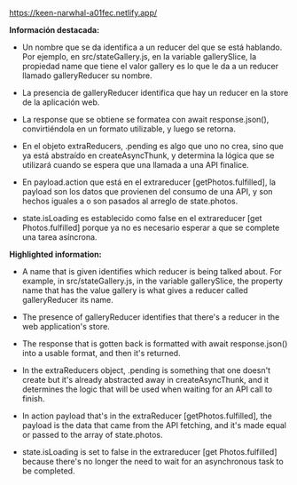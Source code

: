 https://keen-narwhal-a01fec.netlify.app/

**Información destacada:**

- Un nombre que se da identifica a un reducer del que se está hablando. Por ejemplo, en src/stateGallery.js, en la variable gallerySlice, la propiedad name que tiene el valor gallery es lo que le da a un reducer llamado galleryReducer su nombre.

- La presencia de galleryReducer identifica que hay un reducer en la store de la aplicación web.

- La response que se obtiene se formatea con await response.json(), convirtiéndola en un formato utilizable, y luego se retorna.

- En el objeto extraReducers, .pending es algo que uno no crea, sino que ya está abstraído en createAsyncThunk, y determina la lógica que se utilizará cuando se espera que una llamada a una API finalice.

- En payload.action que está en el extrareducer [getPhotos.fulfilled], la payload son los datos que provienen del consumo de una API, y son hechos iguales a o son pasados al arreglo de state.photos.

- state.isLoading es establecido como false en el extrareducer [get Photos.fulfilled] porque ya no es necesario esperar a que se complete una tarea asíncrona.

**Highlighted information:**

- A name that is given identifies which reducer is being talked about. For example, in src/stateGallery.js, in the variable gallerySlice, the property name that has the value gallery is what gives a reducer called galleryReducer its name.

- The presence of galleryReducer identifies that there's a reducer in the web application's store.

- The response that is gotten back is formatted with await response.json() into a usable format, and then it's returned.

- In the extraReducers object, .pending is something that one doesn't create but it's already abstracted away in createAsyncThunk, and it determines the logic that will be used when waiting for an API call to finish. 

- In action payload that's in the extraReducer [getPhotos.fulfilled], the payload is the data that came from the API fetching, and it's made equal or passed to the array of state.photos.

- state.isLoading is set to false in the extrareducer [get Photos.fulfilled] because there's no longer the need to wait for an asynchronous task to be completed.
